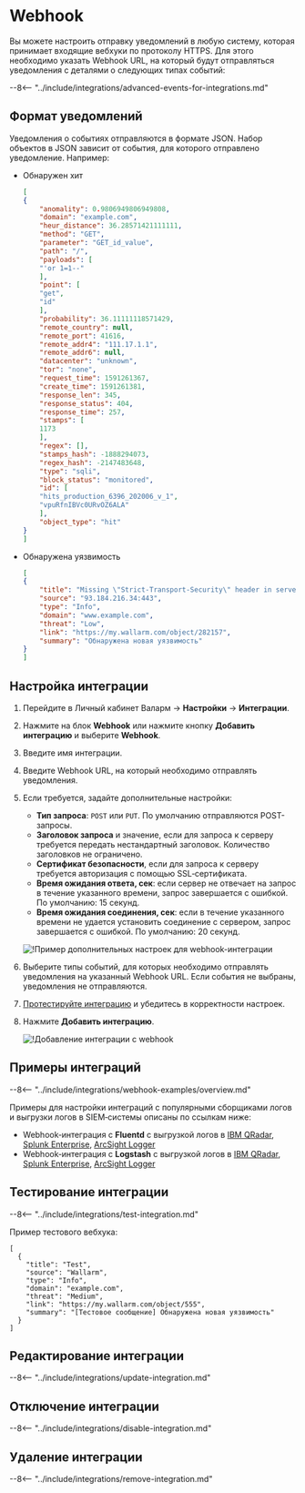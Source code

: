# Webhook

Вы можете настроить отправку уведомлений в любую систему, которая принимает входящие вебхуки по протоколу HTTPS. Для этого необходимо указать Webhook URL, на который будут отправляться уведомления с деталями о следующих типах событий:

--8<-- "../include/integrations/advanced-events-for-integrations.md"

## Формат уведомлений

Уведомления о событиях отправляются в формате JSON. Набор объектов в JSON зависит от события, для которого отправлено уведомление. Например:

* Обнаружен хит

    ```json
    [
    {
        "anomality": 0.9806949806949808,
        "domain": "example.com",
        "heur_distance": 36.28571421111111,
        "method": "GET",
        "parameter": "GET_id_value",
        "path": "/",
        "payloads": [
        "'or 1=1--"
        ],
        "point": [
        "get",
        "id"
        ],
        "probability": 36.11111118571429,
        "remote_country": null,
        "remote_port": 41616,
        "remote_addr4": "111.17.1.1",
        "remote_addr6": null,
        "datacenter": "unknown",
        "tor": "none",
        "request_time": 1591261367,
        "create_time": 1591261381,
        "response_len": 345,
        "response_status": 404,
        "response_time": 257,
        "stamps": [
        1173
        ],
        "regex": [],
        "stamps_hash": -1888294073,
        "regex_hash": -2147483648,
        "type": "sqli",
        "block_status": "monitored",
        "id": [
        "hits_production_6396_202006_v_1",
        "vpuRfnIBVc0URvOZ6ALA"
        ],
        "object_type": "hit"
    }
    ]
    ```

* Обнаружена уязвимость

    ```json
    [
    {
        "title": "Missing \"Strict-Transport-Security\" header in server's response at '93.184.216.34:443'",
        "source": "93.184.216.34:443",
        "type": "Info",
        "domain": "www.example.com",
        "threat": "Low",
        "link": "https://my.wallarm.com/object/282157",
        "summary": "Обнаружена новая уязвимость"
    }
    ]
    ```

## Настройка интеграции

1. Перейдите в Личный кабинет Валарм → **Настройки** → **Интеграции**.
2. Нажмите на блок **Webhook** или нажмите кнопку **Добавить интеграцию** и выберите **Webhook**.
3. Введите имя интеграции.
4. Введите Webhook URL, на который необходимо отправлять уведомления.
5. Если требуется, задайте дополнительные настройки:

    * **Тип запроса**: `POST` или `PUT`. По умолчанию отправляются POST-запросы.
    * **Заголовок запроса** и значение, если для запроса к серверу требуется передать нестандартный заголовок. Количество заголовков не ограничено.
    * **Сертификат безопасности**, если для запроса к серверу требуется авторизация с помощью SSL‑сертификата.
    * **Время ожидания ответа, сек**: если сервер не отвечает на запрос в течение указанного времени, запрос завершается с ошибкой. По умолчанию: 15 секунд.
    * **Время ожидания соединения, сек**: если в течение указанного времени не удается установить соединение с сервером, запрос завершается с ошибкой. По умолчанию: 20 секунд.

    ![!Пример дополнительных настроек для webhook-интеграции](../../../images/user-guides/settings/integrations/additional-webhook-settings.png)

6. Выберите типы событий, для которых необходимо отправлять уведомления на указанный Webhook URL. Если события не выбраны, уведомления не отправляются.
7. [Протестируйте интеграцию](#тестирование-интеграции) и убедитесь в корректности настроек.
8. Нажмите **Добавить интеграцию**.

    ![!Добавление интеграции с webhook](../../../images/user-guides/settings/integrations/add-webhook-integration.png)

## Примеры интеграций

--8<-- "../include/integrations/webhook-examples/overview.md"

Примеры для настройки интеграций с популярными сборщиками логов и выгрузки логов в SIEM‑системы описаны по ссылкам ниже:

* Webhook‑интеграция с **Fluentd** с выгрузкой логов в [IBM QRadar](webhook-examples/fluentd-qradar.md), [Splunk Enterprise](webhook-examples/fluentd-splunk.md), [ArcSight Logger](webhook-examples/fluentd-arcsight-logger.md)
* Webhook‑интеграция с **Logstash** с выгрузкой логов в [IBM QRadar](webhook-examples/logstash-qradar.md), [Splunk Enterprise](webhook-examples/logstash-splunk.md), [ArcSight Logger](webhook-examples/logstash-arcsight-logger.md)

## Тестирование интеграции

--8<-- "../include/integrations/test-integration.md"

Пример тестового вебхука:

```
[
  {
    "title": "Test",
    "source": "Wallarm",
    "type": "Info",
    "domain": "example.com",
    "threat": "Medium",
    "link": "https://my.wallarm.com/object/555",
    "summary": "[Тестовое сообщение] Обнаружена новая уязвимость"
  }
]
```

## Редактирование интеграции

--8<-- "../include/integrations/update-integration.md"

## Отключение интеграции

--8<-- "../include/integrations/disable-integration.md"

## Удаление интеграции

--8<-- "../include/integrations/remove-integration.md"